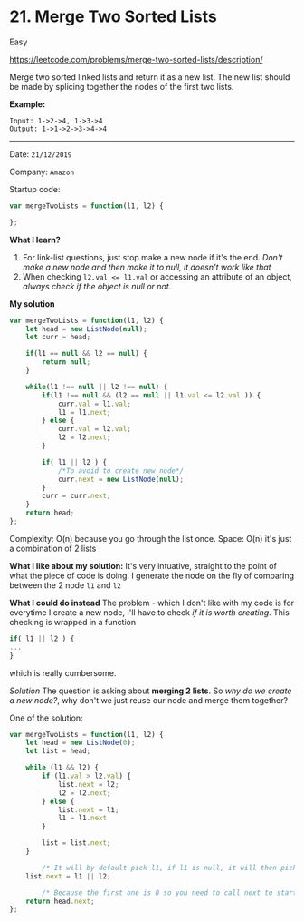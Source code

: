 # 21. Merge Two Sorted Lists 

<Badge type="success">Easy</Badge>

<Note>https://leetcode.com/problems/merge-two-sorted-lists/description/</Note>

Merge two sorted linked lists and return it as a new list. The new list should be made by splicing together the nodes of the first two lists.

**Example:**

```
Input: 1->2->4, 1->3->4
Output: 1->1->2->3->4->4
```

---

Date: `21/12/2019 `

Company: `Amazon`

Startup code:

```js
var mergeTwoLists = function(l1, l2) {

};
```

**What I learn?**

1.  For link-list questions, just stop make a new node if it's the end. *Don't make a new node and then make it to null, it doesn't work like that*
2.  When checking `l2.val <= l1.val` or accessing an attribute of an object, *always check if the object is null or not*.

**My solution**

```js
var mergeTwoLists = function(l1, l2) {
    let head = new ListNode(null);
    let curr = head;

    if(l1 == null && l2 == null) {
        return null;
    }

    while(l1 !== null || l2 !== null) {
        if(l1 !== null && (l2 == null || l1.val <= l2.val )) {
            curr.val = l1.val;
            l1 = l1.next;
        } else {
            curr.val = l2.val;
            l2 = l2.next;
        }

        if( l1 || l2 ) {
            /*To avoid to create new node*/
            curr.next = new ListNode(null);
        }
        curr = curr.next;
    }
    return head;
};
```

Complexity: O(n) because you go through the list once. Space: O(n) it's just a combination of 2 lists

**What I like about my solution:** It's very intuative, straight to the point of what the piece of code is doing. I generate the node on the fly of comparing between the 2 node `l1` and `l2`

**What I could do instead** The problem - which I don't like with my code is for everytime I create a new node, I'll have to check *if it is worth creating*. This checking is wrapped in a function

```js
if( l1 || l2 ) {
...
}
```

which is really cumbersome.

*Solution* The question is asking about **merging 2 lists**. So *why do we create a new node?*, why don't we just reuse our node and merge them together?

One of the solution:

```js
var mergeTwoLists = function(l1, l2) {
    let head = new ListNode(0);
    let list = head;

    while (l1 && l2) {
        if (l1.val > l2.val) {
            list.next = l2;
            l2 = l2.next;
        } else {
            list.next = l1;
            l1 = l1.next
        }

        list = list.next;
    }

        /* It will by default pick l1, if l1 is null, it will then pick l2 */
    list.next = l1 || l2;

        /* Because the first one is 0 so you need to call next to start pointing to the first node.*/
    return head.next;
};
```